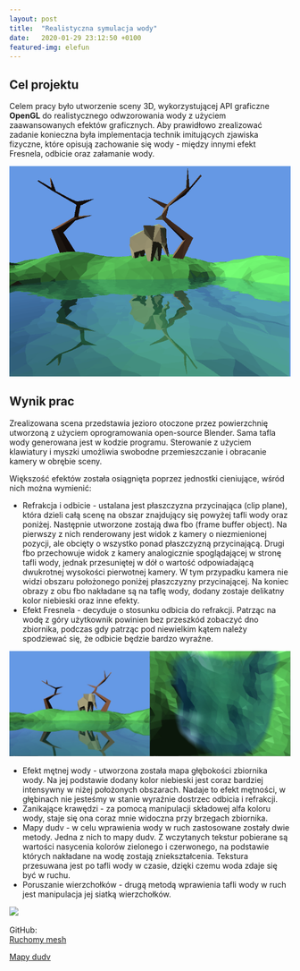 ```yaml
---
layout: post
title:  "Realistyczna symulacja wody"
date:   2020-01-29 23:12:50 +0100
featured-img: elefun
---
```

## Cel projektu
Celem pracy było utworzenie sceny 3D, wykorzystującej API graficzne **OpenGL** do realistycznego odwzorowania wody z użyciem zaawansowanych efektów graficznych. Aby prawidłowo zrealizować zadanie konieczna była implementacja technik imitujących zjawiska fizyczne, które opisują zachowanie się wody - między innymi efekt Fresnela, odbicie oraz załamanie wody.

![](https://raw.githubusercontent.com/jacekbla/jacekbla.github.io/master/assets/img/posts/content/ogl_water/dudv.gif)


## Wynik prac
Zrealizowana scena przedstawia jezioro otoczone przez powierzchnię utworzoną z użyciem oprogramowania open-source Blender. Sama tafla wody generowana jest w kodzie programu. Sterowanie z użyciem klawiatury i myszki umożliwia swobodne przemieszczanie i obracanie kamery w obrębie sceny.

Większość efektów została osiągnięta poprzez jednostki cieniujące, wśród nich można wymienić:
- Refrakcja i odbicie - ustalana jest płaszczyzna przycinająca (clip plane), która dzieli całą scenę na obszar znajdujący się powyżej tafli wody oraz poniżej. Następnie utworzone zostają dwa fbo (frame buffer object). Na pierwszy z nich renderowany jest widok z kamery o niezmienionej pozycji, ale obcięty o wszystko ponad płaszczyzną przycinającą. Drugi fbo przechowuje widok z kamery analogicznie spoglądającej w stronę tafli wody, jednak przesuniętej w dół o wartość odpowiadającą dwukrotnej wysokości pierwotnej kamery. W tym przypadku kamera nie widzi obszaru położonego poniżej płaszczyzny przycinającej. Na koniec obrazy z obu fbo nakładane są na taflę wody, dodany zostaje delikatny kolor niebieski oraz inne efekty.
- Efekt Fresnela - decyduje o stosunku odbicia do refrakcji. Patrząc na wodę z góry użytkownik powinien bez przeszkód zobaczyć dno zbiornika, podczas gdy patrząc pod niewielkim kątem należy spodziewać się, że odbicie będzie bardzo wyraźne.

![](https://raw.githubusercontent.com/jacekbla/jacekbla.github.io/master/assets/img/posts/content/ogl_water/fresnel.jpg)

- Efekt mętnej wody - utworzona została mapa głębokości zbiornika wody. Na jej podstawie dodany kolor niebieski jest coraz bardziej intensywny w niżej położonych obszarach. Nadaje to efekt mętności, w głębinach nie jesteśmy w stanie wyraźnie dostrzec odbicia i refrakcji.
- Zanikające krawędzi - za pomocą manipulacji składowej alfa koloru wody, staje się ona coraz mnie widoczna przy brzegach zbiornika.
- Mapy dudv - w celu wprawienia wody w ruch zastosowane zostały dwie metody. Jedna z nich to mapy dudv. Z wczytanych tekstur pobierane są wartości nasycenia kolorów zielonego i czerwonego, na podstawie których nakładane na wodę zostają zniekształcenia. Tekstura przesuwana jest po tafli wody w czasie, dzięki czemu woda zdaje się być w ruchu.
- Poruszanie wierzchołków - drugą metodą wprawienia tafli wody w ruch jest manipulacja jej siatką wierzchołków.

![](https://raw.githubusercontent.com/jacekbla/jacekbla.github.io/master/assets/img/posts/content/ogl_water/moving_vert.gif)

GitHub:  
[Ruchomy mesh](https://github.com/jacekbla/opengl_water_moving_mesh)

[Mapy dudv](https://github.com/jacekbla/opengl_water_dudv)

